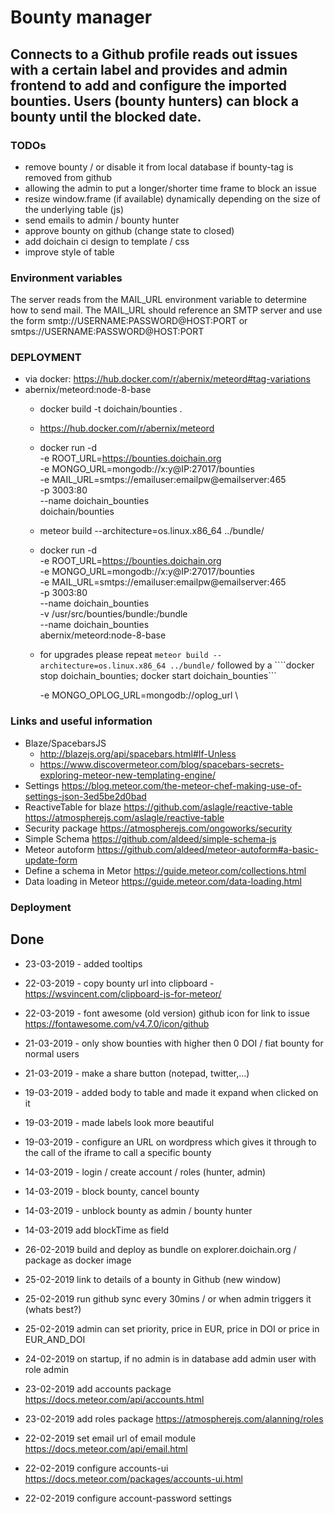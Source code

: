 # Bounty manager

## Connects to a Github profile reads out issues with a certain label and provides and admin frontend to add and configure the imported bounties. Users (bounty hunters) can block a bounty until the blocked date.

### TODOs
- remove bounty / or disable it from local database if bounty-tag is removed from github
- allowing the admin to put a longer/shorter time frame to block an issue
- resize window.frame (if available) dynamically depending on the size of the underlying table (js)
- send emails to admin / bounty hunter
- approve bounty on github (change state to closed)
- add doichain ci design to template / css
- improve style of table


### Environment variables
The server reads from the MAIL_URL environment variable to determine how to send mail. The MAIL_URL should reference an SMTP server and use the form smtp://USERNAME:PASSWORD@HOST:PORT or smtps://USERNAME:PASSWORD@HOST:PORT

### DEPLOYMENT
- via docker: https://hub.docker.com/r/abernix/meteord#tag-variations
-  abernix/meteord:node-8-base
    - docker build -t doichain/bounties .
    - https://hub.docker.com/r/abernix/meteord
    - docker run -d \
          -e ROOT_URL=https://bounties.doichain.org \
          -e MONGO_URL=mongodb://x:y@IP:27017/bounties \
          -e MAIL_URL=smtps://emailuser:emailpw@emailserver:465 \
          -p 3003:80 \
          --name doichain_bounties \
          doichain/bounties
          
    - meteor build --architecture=os.linux.x86_64 ../bundle/     
    - docker run -d \
          -e ROOT_URL=https://bounties.doichain.org \
          -e MONGO_URL=mongodb://x:y@IP:27017/bounties \
          -e MAIL_URL=smtps://emailuser:emailpw@emailserver:465 \
          -p 3003:80 \
           --name doichain_bounties \
          -v /usr/src/bounties/bundle:/bundle \
          --name doichain_bounties \
          abernix/meteord:node-8-base
     - for upgrades please repeat ``meteor build --architecture=os.linux.x86_64 ../bundle/`` followed by a ````docker stop doichain_bounties; docker start doichain_bounties```
          
          -e MONGO_OPLOG_URL=mongodb://oplog_url \

### Links and useful information
- Blaze/SpacebarsJS
    - http://blazejs.org/api/spacebars.html#If-Unless
    - https://www.discovermeteor.com/blog/spacebars-secrets-exploring-meteor-new-templating-engine/
- Settings https://blog.meteor.com/the-meteor-chef-making-use-of-settings-json-3ed5be2d0bad
- ReactiveTable for blaze https://github.com/aslagle/reactive-table https://atmospherejs.com/aslagle/reactive-table
- Security package https://atmospherejs.com/ongoworks/security
- Simple Schema https://github.com/aldeed/simple-schema-js
- Meteor autoform https://github.com/aldeed/meteor-autoform#a-basic-update-form
- Define a schema in Metor https://guide.meteor.com/collections.html
- Data loading in Meteor https://guide.meteor.com/data-loading.html

### Deployment

## Done
- 23-03-2019 - added tooltips
- 22-03-2019 - copy bounty url into clipboard - https://wsvincent.com/clipboard-js-for-meteor/
- 22-03-2019 - font awesome (old version) github icon for link to issue https://fontawesome.com/v4.7.0/icon/github
- 21-03-2019 - only show bounties with higher then 0 DOI / fiat bounty for normal users
- 21-03-2019 - make a share button (notepad, twitter,...)
- 19-03-2019 - added body to table and made it expand when clicked on it
- 19-03-2019 - made labels look more beautiful
- 19-03-2019 - configure an URL on wordpress which gives it through to the call of the iframe to call a specific bounty
- 14-03-2019 - login / create account / roles (hunter, admin)
- 14-03-2019 - block bounty, cancel bounty
- 14-03-2019 - unblock bounty as admin / bounty hunter
- 14-03-2019 add blockTime as field 

- 26-02-2019 build and deploy as bundle on explorer.doichain.org / package as docker image
- 25-02-2019 link to details of a bounty in Github (new window)
- 25-02-2019 run github sync every 30mins / or when admin triggers it (whats best?)
- 25-02-2019 admin can set priority, price in EUR, price in DOI or price in EUR_AND_DOI

- 24-02-2019 on startup, if no admin is in database add admin user with role admin

- 23-02-2019 add accounts package  https://docs.meteor.com/api/accounts.html
- 23-02-2019 add roles package https://atmospherejs.com/alanning/roles

- 22-02-2019 set email url of email module https://docs.meteor.com/api/email.html
- 22-02-2019 configure accounts-ui https://docs.meteor.com/packages/accounts-ui.html
- 22-02-2019 configure account-password settings